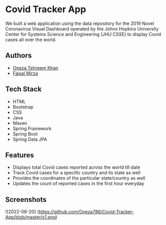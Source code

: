 
# Covid Tracker App
We built a web application using the data repository for the 2019 Novel Coronavirus Visual Dashboard operated by the Johns Hopkins University Center for Systems Science and Engineering (JHU CSSE) to display Covid cases all over the world.

## Authors

- [Oneza Tehreem Khan](https://www.github.com/Oneza786)
- [Faisal Mirza](https://www.github.com/faisal1205)



## Tech Stack

- HTML
- Bootstrap
- CSS
- Java
- Maven
- Spring Framework
- Spring Boot
- Spring Data JPA



## Features

- Displays total Covid cases reported across the world till date
- Track Covid cases for a specific country and its state as well
- Provides the coordinates of the particular state/country as well
- Updates the count of reported cases in the first hour everyday


## Screenshots
![2022-08-20] (https://github.com/Oneza786/Covid-Tracker-App/blob/master/s1.png)

